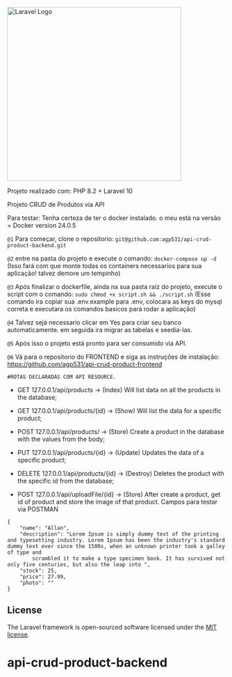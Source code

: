 <p><a href="https://laravel.com" target="_blank"><img src="https://raw.githubusercontent.com/laravel/art/master/logo-lockup/5%20SVG/2%20CMYK/1%20Full%20Color/laravel-logolockup-cmyk-red.svg" width="400" alt="Laravel Logo"></a></p>

Projeto realizado com: PHP 8.2 + Laravel 10

Projeto CRUD de Produtos via API

Para testar: Tenha certeza de ter o docker instalado. o meu está na versão = Docker version 24.0.5

```@1``` Para começar, clone o repositorio: ```git@github.com:agp531/api-crud-product-backend.git```

```@2``` entre na pasta do projeto e execute o comando: ```docker-compose up -d ``` (Isso fará com que monte todas os containers necessarios para sua aplicação! talvez demore um tempinho)

```@3``` Após finalizar o dockerfile, ainda na sua pasta raiz do projeto, execute o script com o comando: ```sudo chmod +x script.sh && ./script.sh``` (Esse comando ira copiar sua .env.example para .env, colocara as keys do mysql correta e executara os comandos basicos para rodar a aplicação)

```@4``` Talvez sejá necessario clicar em Yes para criar seu banco automaticamente. em seguida ira migrar as tabelas e seedia-las.

```@5``` Após isso o projeto está pronto para ser consumido via API.

```@6``` Vá para o repositorio do FRONTEND e siga as instruções de instalação: https://github.com/agp531/api-crud-product-frontend


```#ROTAS DECLARADAS COM API RESOURCE.```

* GET 127.0.0.1/api/products -> (Index) Will list data on all the products in the database;
* GET 127.0.0.1/api/products/{id} -> (Show) Will list the data for a specific product;
* POST 127.0.0.1/api/products/ -> (Store) Create a product in the database with the values from the body;
* PUT 127.0.0.1/api/products/{id} -> (Update) Updates the data of a specific product;
* DELETE 127.0.0.1/api/products/{id} -> (Destroy) Deletes the product with the specific id from the database;

* POST 127.0.0.1/api/uploadFile/{id} -> (Store) After create a product, get id of product and store the image of that product.
Campos para testar via POSTMAN
```
{
    "name": "Allan",
    "description": "Lorem Ipsum is simply dummy text of the printing and typesetting industry. Lorem Ipsum has been the industry's standard dummy text ever since the 1500s, when an unknown printer took a galley of type and
        scrambled it to make a type specimen book. It has survived not only five centuries, but also the leap into ",
    "stock": 25,
    "price": 27.99,
    "photo": ""
}
```

## License

The Laravel framework is open-sourced software licensed under the [MIT license](https://opensource.org/licenses/MIT).
# api-crud-product-backend
